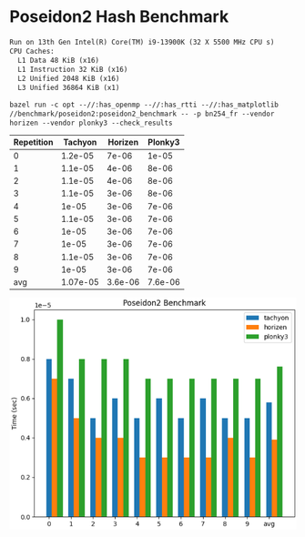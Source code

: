 # Poseidon2 Hash Benchmark

```
Run on 13th Gen Intel(R) Core(TM) i9-13900K (32 X 5500 MHz CPU s)
CPU Caches:
  L1 Data 48 KiB (x16)
  L1 Instruction 32 KiB (x16)
  L2 Unified 2048 KiB (x16)
  L3 Unified 36864 KiB (x1)
```

```shell
bazel run -c opt --//:has_openmp --//:has_rtti --//:has_matplotlib //benchmark/poseidon2:poseidon2_benchmark -- -p bn254_fr --vendor horizen --vendor plonky3 --check_results
```

| Repetition | Tachyon  | Horizen | Plonky3 |
| :--------- | -------- | ------- | ------- |
| 0          | 1.2e-05  | 7e-06   | 1e-05   |
| 1          | 1.1e-05  | 4e-06   | 8e-06   |
| 2          | 1.1e-05  | 4e-06   | 8e-06   |
| 3          | 1.1e-05  | 3e-06   | 8e-06   |
| 4          | 1e-05    | 3e-06   | 7e-06   |
| 5          | 1.1e-05  | 3e-06   | 7e-06   |
| 6          | 1e-05    | 3e-06   | 7e-06   |
| 7          | 1e-05    | 3e-06   | 7e-06   |
| 8          | 1.1e-05  | 3e-06   | 7e-06   |
| 9          | 1e-05    | 3e-06   | 7e-06   |
| avg        | 1.07e-05 | 3.6e-06 | 7.6e-06 |

![image](/benchmark/poseidon2/poseidon2_benchmark_ubuntu_i9.png)

